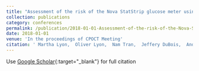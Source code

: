 ```yaml
---
title: "Assessment of the risk of the Nova StatStrip glucose meter using the Insulin Dose Error Assessment (IDEA) Grid"
collection: publications
category: conferences
permalink: /publication/2018-01-01-Assessment-of-the-risk-of-the-Nova-StatStrip-glucose-meter-using-the-Insulin-Dose-Error-Assessment-IDEA-Grid
date: 2018-01-01
venue: 'In the proceedings of CPOCT Meeting'
citation: ' Martha Lyon,  Oliver Lyon,  Nam Tran,  Jeffery DuBois,  Andrew Lyon, &quot;Assessment of the risk of the Nova StatStrip glucose meter using the Insulin Dose Error Assessment (IDEA) Grid.&quot; In the proceedings of CPOCT Meeting, 2018.'
---
```

Use [Google Scholar](https://scholar.google.com/scholar?q=Assessment+of+the+risk+of+the+Nova+StatStrip+glucose+meter+using+the+Insulin+Dose+Error+Assessment+(IDEA)+Grid){:target="_blank"} for full citation